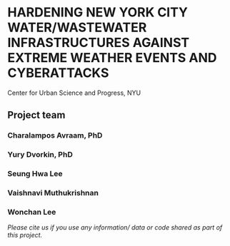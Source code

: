 # HARDENING NEW YORK CITY WATER/WASTEWATER INFRASTRUCTURES AGAINST EXTREME WEATHER EVENTS AND CYBERATTACKS

Center for Urban Science and Progress, NYU

## Project team

### Charalampos Avraam, PhD
### Yury Dvorkin, PhD
### Seung Hwa Lee
### Vaishnavi Muthukrishnan
### Wonchan Lee

<I> Please cite us if you use any information/ data or code shared as part of this project. </I>
